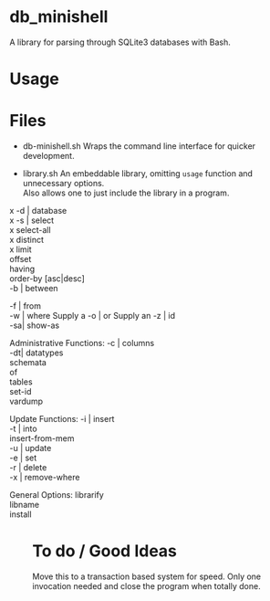 # db_minishell

A library for parsing through SQLite3 databases with Bash.

# Usage

# Files

- db-minishell.sh
	Wraps the command line interface for quicker development.

- library.sh
	An embeddable library, omitting `usage` function and unnecessary options.  
	Also allows one to just include the library in a program.


x -d | database <arg>       
x -s | select <arg>         
x     select-all           
x     distinct <arg>       
x     limit <arg>          
     offset <arg>         
     having <arg>         
     order-by [asc|desc]  
-b | between <arg>       
                        
-f | from <arg>           
-w | where <arg>           Supply a
-o | or <arg>              Supply an
-z | id <arg>             
-sa| show-as <arg>        


Administrative Functions:
-c | columns              
-dt| datatypes            
     schemata             
     of <arg>             
     tables               
     set-id <colname>     
     vardump              


Update Functions:
-i | insert <arg>         
-t | into <arg>           
     insert-from-mem      
-u | update <arg>         
-e | set <arg>            
-r | delete               
-x | remove-where <arg>   


General Options:
     librarify            
     libname <name>       
     install <dir>        


# To do / Good Ideas
Move this to a transaction based system for speed.  Only one invocation needed and close the program when totally done.
